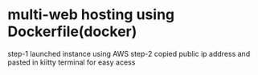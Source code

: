 # multi-web hosting using Dockerfile(docker)
step-1 
launched instance using AWS
step-2
copied public ip address and pasted in kiitty terminal for easy acess
